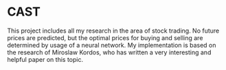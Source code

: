 # CAST

This project includes all my research in the area of stock trading. No future prices are predicted, but the optimal prices for buying and selling are determined by usage of a neural network. My implementation is based on the research of Miroslaw Kordos, who has written a very interesting and helpful paper on this topic.